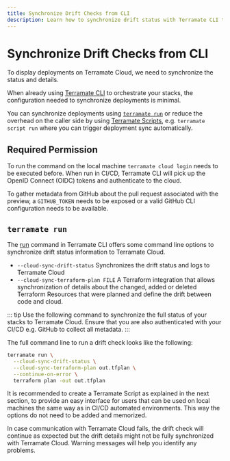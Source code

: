 ```yaml
---
title: Synchronize Drift Checks from CLI
description: Learn how to synchronize drift status with Terramate CLI to Terramate Cloud.
---
```


# Synchronize Drift Checks from CLI

To display deployments on Terramate Cloud, we need to synchronize the status and details.

When already using [Terramate CLI](../../introduction.md) to orchestrate your stacks, the configuration needed to synchronize deployments is minimal.

You can synchronize deployments using [`terramate run`](../../cli/cmdline/run.md) or reduce the overhead on the caller side by using [Terramate Scripts](../../cli/orchestration/scripts.md), e.g. `terramate script run` where you can trigger deployment sync automatically.

## Required Permission

To run the command on the local machine `terramate cloud login` needs to be executed before.
When run in CI/CD, Terramate CLI will pick up the OpenID Connect (OIDC) tokens and authenticate to the cloud.

To gather metadata from GitHub about the pull request associated with the preview, a `GITHUB_TOKEN` needs to be exposed or a valid GitHub CLI configuration needs to be available.

## `terramate run`

The [run](../../cli/cmdline/run.md) command in Terramate CLI offers some command line options to synchronize drift status information to Terramate Cloud.

- `--cloud-sync-drift-status` Synchronizes the drift status and logs to Terramate Cloud
- `--cloud-sync-terraform-plan FILE` A Terraform integration that allows synchronization of details about the changed, added or deleted Terraform Resources that were planned and define the drift between code and cloud.

::: tip
Use the following command to synchronize the full status of your stacks to Terramate Cloud.
Ensure that you are also authenticated with your CI/CD e.g. GitHub to collect all metadata.
:::

The full command line to run a drift check looks like the following:

```bash
terramate run \
  --cloud-sync-drift-status \
  --cloud-sync-terraform-plan out.tfplan \
  --continue-on-error \
  terraform plan -out out.tfplan
```

It is recommended to create a Terramate Script as explained in the next section, to provide an easy interface for users that can be used on local machines the same way as in CI/CD automated environments.
This way the options do not need to be added and memorized.

In case communication with Terramate Cloud fails, the drift check will continue as expected but the drift details might not be fully synchronized with Terramate Cloud.
Warning messages will help you identify any problems.
